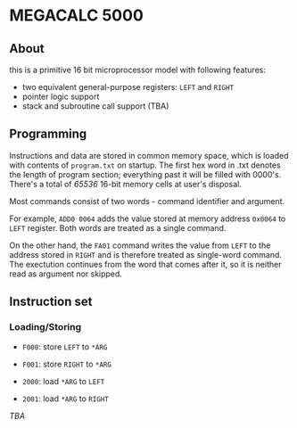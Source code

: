 # MEGACALC 5000
## About
this is a primitive 16 bit microprocessor model with following features:
- two equivalent general-purpose registers: ```LEFT``` and ```RIGHT```
- pointer logic support
- stack and subroutine call support (TBA)

## Programming
Instructions and data are stored in common memory space, which is loaded
with contents of  ```program.txt``` on startup. 
The first hex word in .txt denotes the length of program section; 
everything past it will be filled with 0000's. There's a total of 
_65536_ 16-bit memory cells at user's disposal. 

Most commands consist of two words - command identifier and argument.

For example, ```ADD0 0064``` adds the value stored at memory address
```0x0064``` to ```LEFT``` register. Both words are treated as a single
command.

On the other hand, the ```FA01``` command writes the value from ```LEFT```
to the address stored in ```RIGHT``` and is therefore treated as single-word 
command. The exectution continues from the word that comes after it, 
so it is neither read as argument nor skipped.

## Instruction set

### Loading/Storing

- ```F000```: store ```LEFT``` to ```*ARG```
- ```F001```: store ```RIGHT``` to ```*ARG```

- ```2000```: load ```*ARG``` to ```LEFT```
- ```2001```: load ```*ARG``` to ```RIGHT```

*TBA*

